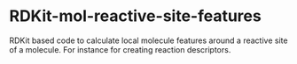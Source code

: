 # RDKit-mol-reactive-site-features
RDKit based code to calculate local molecule features around a reactive site of a molecule. For instance for creating reaction descriptors.
